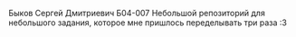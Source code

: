 Быков Сергей Дмитриевич
Б04-007
Небольшой репозиторий для небольшого задания, которое мне пришлось переделывать три раза :3